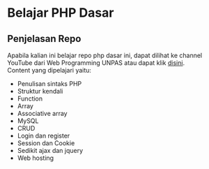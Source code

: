 # Belajar PHP Dasar
## Penjelasan Repo
Apabila kalian ini belajar repo php dasar ini, dapat dilihat ke channel YouTube dari Web Programming UNPAS atau dapat klik [disini](https://fakestoreapi.com/).  
Content yang dipelajari yaitu:  
- Penulisan sintaks PHP
- Struktur kendali
- Function  
- Array
- Associative array
- MySQL
- CRUD
- Login dan register
- Session dan Cookie
- Sedikit ajax dan jquery
- Web hosting
